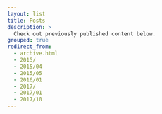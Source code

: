 ```yaml
---
layout: list
title: Posts
description: >
  Check out previously published content below.
grouped: true
redirect_from:
  - archive.html
  - 2015/
  - 2015/04
  - 2015/05
  - 2016/01
  - 2017/
  - 2017/01
  - 2017/10
---
```

